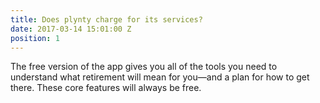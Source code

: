 ```yaml
---
title: Does plynty charge for its services?
date: 2017-03-14 15:01:00 Z
position: 1
---
```


The free version of the app gives you all of the tools you need to understand what retirement will mean for you—and a plan for how to get there. These core features will always be free.